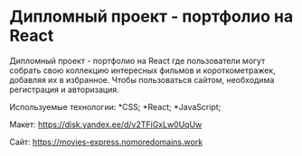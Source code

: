 # Дипломный проект - портфолио на React

Дипломный проект - портфолио на React где пользователи могут собрать свою коллекцию интересных фильмов и короткометражек, добавляя их в избранное. Чтобы пользоваться сайтом, необходима регистрация и авторизация.

Используемые технологии:
*CSS;
*React;
*JavaScript;

Макет: https://disk.yandex.ee/d/v2TFiGxLw0UqUw

Сайт: https://movies-express.nomoredomains.work


